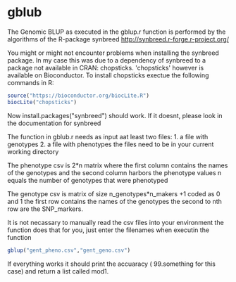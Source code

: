 # gblub

The Genomic BLUP as executed in the gblup.r function is performed by the algorithms of the R-package synbreed http://synbreed.r-forge.r-project.org/

You might or might not encounter problems when installing the synbreed package. In my case this was due to a dependency of synbreed
to a package not available in CRAN: chopsticks. 'chopsticks' however is available on Bioconductor.
To install chopsticks exectue the following commands in R:

```R
source("https://bioconductor.org/biocLite.R")
biocLite("chopsticks")
```

Now install.packages("synbreed") should work. If it doesnt, please look in the documentation for synbreed

The function in gblub.r needs as input aat least two files: 1. a file with genotypes 2. a file with phenotypes the files need to be in your current working directory

The phenotype csv is 2*n  matrix where the first column contains the names of the genotypes and the second column harbors the phenotype values
n equals the number of genotypes that were phenotyped

The genotype csv is matrix of size n_genotypes*n_makers +1 coded  as 0 and 1 the first row contains the names of the genotypes the second to nth row 
are the SNP_markers.

It is not necassary to manually read the csv files into your environment the function does that for you, just enter the filenames when executin the function

```R
gblup("gent_pheno.csv","gent_geno.csv")
```

If everything works it should print the accuaracy ( 99.something for this case) and return a list called mod1.






